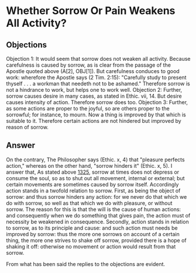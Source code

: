 # Whether Sorrow Or Pain Weakens All Activity?
## Objections
Objection 1: It would seem that sorrow does not weaken all activity. Because carefulness is caused by sorrow, as is clear from the passage of the Apostle quoted above (A[2], OBJ[1]). But carefulness conduces to good work: wherefore the Apostle says (2 Tim. 2:15): "Carefully study to present thyself . . . a workman that needeth not to be ashamed." Therefore sorrow is not a hindrance to work, but helps one to work well.
Objection 2: Further, sorrow causes desire in many cases, as stated in Ethic. vii, 14. But desire causes intensity of action. Therefore sorrow does too.
Objection 3: Further, as some actions are proper to the joyful, so are others proper to the sorrowful; for instance, to mourn. Now a thing is improved by that which is suitable to it. Therefore certain actions are not hindered but improved by reason of sorrow.
## Answer
On the contrary, The Philosopher says (Ethic. x, 4) that "pleasure perfects action," whereas on the other hand, "sorrow hinders it" (Ethic. x, 5).
I answer that, As stated above [1325](A[2]), sorrow at times does not depress or consume the soul, so as to shut out all movement, internal or external; but certain movements are sometimes caused by sorrow itself. Accordingly action stands in a twofold relation to sorrow. First, as being the object of sorrow: and thus sorrow hinders any action: for we never do that which we do with sorrow, so well as that which we do with pleasure, or without sorrow. The reason for this is that the will is the cause of human actions: and consequently when we do something that gives pain, the action must of necessity be weakened in consequence. Secondly, action stands in relation to sorrow, as to its principle and cause: and such action must needs be improved by sorrow: thus the more one sorrows on account of a certain thing, the more one strives to shake off sorrow, provided there is a hope of shaking it off: otherwise no movement or action would result from that sorrow.

From what has been said the replies to the objections are evident.